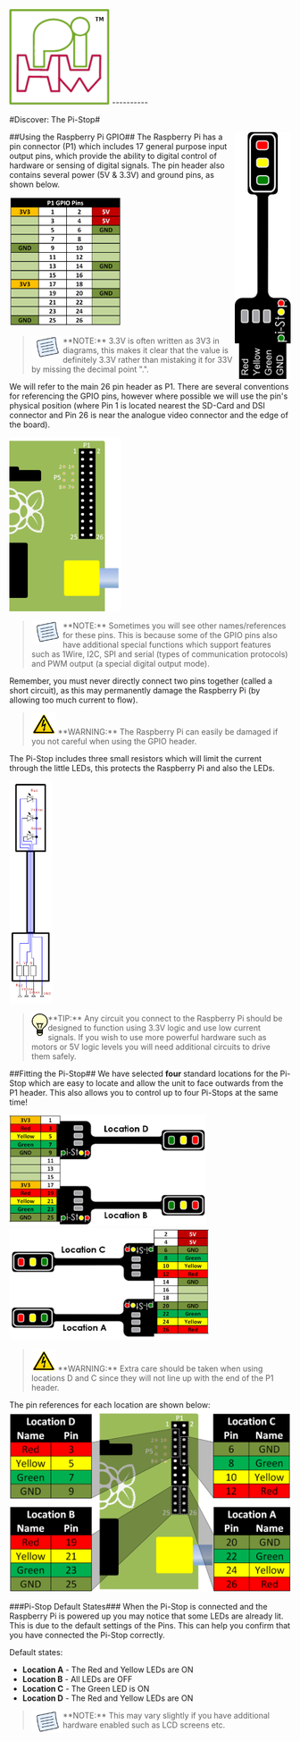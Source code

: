 <img src="img/pihwlogotm.png" width=180 />
----------

#Discover: The Pi-Stop#




##Using the Raspberry Pi GPIO##
<img style="float:right" src="img/pi-stopsmbl.png" width=100/>
The Raspberry Pi has a pin connector (P1) which includes 17 general purpose input output pins, which provide the ability to digital control of hardware or sensing of digital signals.  The pin header also contains several power (5V & 3.3V) and ground pins, as shown below.

<img src="img/RPiGPIOBasicBlack.png" width=200 />


> <img style="float:left" src="img/note.png" height=40/>
> **NOTE:**  3.3V is often written as 3V3 in diagrams, this makes it clear that the value is definitely 3.3V rather than mistaking it for 33V by missing the decimal point ".". 

We will refer to the main 26 pin header as P1.
There are several conventions for referencing the GPIO pins, however where possible we will use the pin's physical position (where Pin 1 is located nearest the SD-Card and DSI connector and Pin 26 is near the analogue video connector and the edge of the board).

<img src="img/RPiGPIOImage.png" width=200 />

><img style="float:left" src="img/note.png" height=40/>
> **NOTE:** Sometimes you will see other names/references for these pins. This is because some of the GPIO pins also have additional special functions which support features such as 1Wire, I2C, SPI and serial (types of communication protocols) and PWM output (a special digital output mode).

Remember, you must never directly connect two pins together (called a short circuit), as this may permanently damage the Raspberry Pi (by allowing too much current to flow).

><img src="img/warn.png" height=40/>
> **WARNING:** The Raspberry Pi can easily be damaged if you not careful when using the GPIO header.

The Pi-Stop includes three small resistors which will limit the current through the little LEDs, this protects the Raspberry Pi and also the LEDs.

<img src="img/TrafficLightsPiStop.png" height=400>

><img style="float:left" src="img/Idea.png" height=40/>
> **TIP:** 
>Any circuit you connect to the Raspberry Pi should be designed to function using 3.3V logic and use low current signals.  If you wish to use more powerful hardware such as motors or 5V logic levels you will need additional circuits to drive them safely.
   

##Fitting the Pi-Stop##
We have selected **four** standard locations for the Pi-Stop which are easy to locate and allow the unit to face outwards from the P1 header.  This also allows you to control up to four Pi-Stops at the same time!

<img src="img/GPIOConnections01.png" height=200 />

<img  src="img/GPIOConnections02.png" height=200 />


><img src="img/warn.png" height=40/>
> **WARNING:** Extra care should be taken when using locations D and C since they will not line up with the end of the P1 header.

The pin references for each location are shown below:
<img src="img/PiStopLocations.png" width=700 />

###Pi-Stop Default States###
When the Pi-Stop is connected and the Raspberry Pi is powered up you may notice that some LEDs are already lit.  This is due to the default settings of the Pins.  This can help you confirm that you have connected the Pi-Stop correctly.

Default states:

- **Location A** - The Red and Yellow LEDs are ON
- **Location B** - All LEDs are OFF
- **Location C** - The Green LED is ON
- **Location D** - The Red and Yellow LEDs are ON

><img style="float:left" src="img/note.png" height=40/>
> **NOTE:** This may vary slightly if you have additional hardware enabled such as LCD screens etc. 

